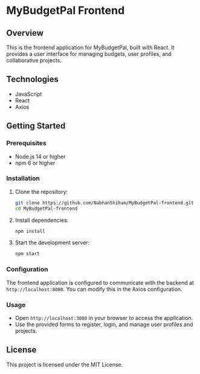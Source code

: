 # MyBudgetPal Frontend

## Overview
This is the frontend application for MyBudgetPal, built with React. It provides a user interface for managing budgets, user profiles, and collaborative projects.

## Technologies
- JavaScript
- React
- Axios

## Getting Started

### Prerequisites
- Node.js 14 or higher
- npm 6 or higher

### Installation
1. Clone the repository:
    ```bash
    git clone https://github.com/NabhanShiham/MyBudgetPal-frontend.git
    cd MyBudgetPal-frontend
    ```

2. Install dependencies:
    ```bash
    npm install
    ```

3. Start the development server:
    ```bash
    npm start
    ```

### Configuration
The frontend application is configured to communicate with the backend at `http://localhost:8080`. You can modify this in the Axios configuration.

### Usage
- Open `http://localhost:3000` in your browser to access the application.
- Use the provided forms to register, login, and manage user profiles and projects.

## License
This project is licensed under the MIT License.
